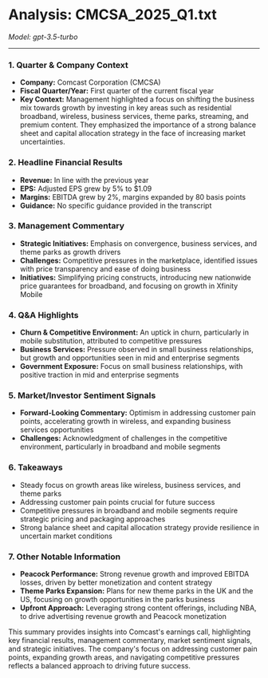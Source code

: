 # Analysis: CMCSA_2025_Q1.txt

*Model: gpt-3.5-turbo*

---

### 1. Quarter & Company Context
- **Company:** Comcast Corporation (CMCSA)
- **Fiscal Quarter/Year:** First quarter of the current fiscal year
- **Key Context:** Management highlighted a focus on shifting the business mix towards growth by investing in key areas such as residential broadband, wireless, business services, theme parks, streaming, and premium content. They emphasized the importance of a strong balance sheet and capital allocation strategy in the face of increasing market uncertainties.

### 2. Headline Financial Results
- **Revenue:** In line with the previous year
- **EPS:** Adjusted EPS grew by 5% to $1.09
- **Margins:** EBITDA grew by 2%, margins expanded by 80 basis points
- **Guidance:** No specific guidance provided in the transcript

### 3. Management Commentary
- **Strategic Initiatives:** Emphasis on convergence, business services, and theme parks as growth drivers
- **Challenges:** Competitive pressures in the marketplace, identified issues with price transparency and ease of doing business
- **Initiatives:** Simplifying pricing constructs, introducing new nationwide price guarantees for broadband, and focusing on growth in Xfinity Mobile

### 4. Q&A Highlights
- **Churn & Competitive Environment:** An uptick in churn, particularly in mobile substitution, attributed to competitive pressures
- **Business Services:** Pressure observed in small business relationships, but growth and opportunities seen in mid and enterprise segments
- **Government Exposure:** Focus on small business relationships, with positive traction in mid and enterprise segments

### 5. Market/Investor Sentiment Signals
- **Forward-Looking Commentary:** Optimism in addressing customer pain points, accelerating growth in wireless, and expanding business services opportunities
- **Challenges:** Acknowledgment of challenges in the competitive environment, particularly in broadband and mobile segments

### 6. Takeaways
- Steady focus on growth areas like wireless, business services, and theme parks
- Addressing customer pain points crucial for future success
- Competitive pressures in broadband and mobile segments require strategic pricing and packaging approaches
- Strong balance sheet and capital allocation strategy provide resilience in uncertain market conditions

### 7. Other Notable Information
- **Peacock Performance:** Strong revenue growth and improved EBITDA losses, driven by better monetization and content strategy
- **Theme Parks Expansion:** Plans for new theme parks in the UK and the US, focusing on growth opportunities in the parks business
- **Upfront Approach:** Leveraging strong content offerings, including NBA, to drive advertising revenue growth and Peacock monetization

This summary provides insights into Comcast's earnings call, highlighting key financial results, management commentary, market sentiment signals, and strategic initiatives. The company's focus on addressing customer pain points, expanding growth areas, and navigating competitive pressures reflects a balanced approach to driving future success.